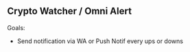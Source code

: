 ## Crypto Watcher / Omni Alert

Goals:  
- Send notification via WA or Push Notif every ups or downs
